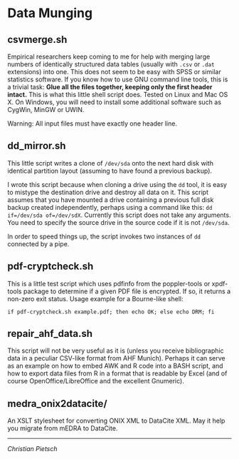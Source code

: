 Data Munging
============


csvmerge.sh
-----------

Empirical researchers keep coming to me for help with merging large numbers of
identically structured data tables (usually with `.csv` or `.dat` extensions) into
one. This does not seem to be easy with SPSS or similar statistics software. If
you know how to use GNU command line tools, this is a trivial task:
**Glue all the files together, keeping only the first header intact.**
This is what this little shell script does. Tested on Linux and Mac OS X. On
Windows, you will need to install some additional software such as CygWin,
MinGW or UWIN.

Warning: All input files must have exactly one header line.


dd_mirror.sh
------------

This little script writes a clone of `/dev/sda` onto the next hard disk with
identical partition layout (assuming to have found a previous backup).

I wrote this script because when cloning a drive using the `dd` tool, it is easy
to mistype the destination drive and destroy all data on it. This script
assumes that you have mounted a drive containing a previous full disk backup
created independently, perhaps using a command like this: `dd if=/dev/sda of=/dev/sdX`.
Currently this script does not take any arguments. You need to specify the
source drive in the source code if it is not `/dev/sda`.

In order to speed things up, the script invokes two instances of `dd` connected
by a pipe.


pdf-cryptcheck.sh
-----------------

This is a little test script which uses pdfinfo from the poppler-tools
or xpdf-tools package to determine if a given PDF file is encrypted.
If so, it returns a non-zero exit status. Usage example for a
Bourne-like shell:

`if pdf-cryptcheck.sh example.pdf; then echo OK; else echo DRM; fi`


repair_ahf_data.sh
------------------

This script will not be very useful as it is (unless you receive bibliographic
data in a peculiar CSV-like format from AHF Munich). Perhaps it can serve as an
example on how to embed AWK and R code into a BASH script, and how to export
data files from R in a format that is readable by Excel (and of course
OpenOffice/LibreOffice and the excellent Gnumeric).


medra_onix2datacite/
--------------------

An XSLT stylesheet for converting ONIX XML to DataCite XML. May it help you
migrate from mEDRA to DataCite.


* * * * *
*Christian Pietsch*

